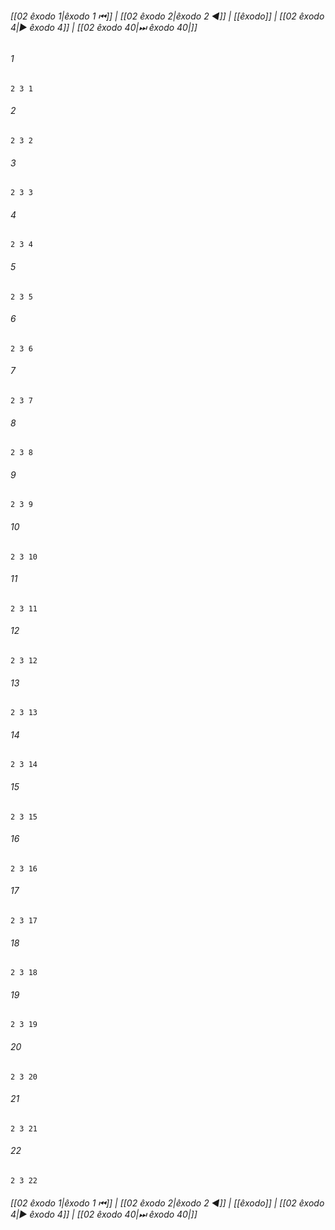
###### [[02 êxodo 1|êxodo 1 ⏮]] | [[02 êxodo 2|êxodo 2 ◀]] | [[êxodo]] | [[02 êxodo 4|▶ êxodo 4]] | [[02 êxodo 40|⏭ êxodo 40|]]

###### 1
``` verse
2 3 1 
```
###### 2
``` verse
2 3 2 
```
###### 3
``` verse
2 3 3 
```
###### 4
``` verse
2 3 4 
```
###### 5
``` verse
2 3 5 
```
###### 6
``` verse
2 3 6 
```
###### 7
``` verse
2 3 7 
```
###### 8
``` verse
2 3 8 
```
###### 9
``` verse
2 3 9 
```
###### 10
``` verse
2 3 10 
```
###### 11
``` verse
2 3 11 
```
###### 12
``` verse
2 3 12 
```
###### 13
``` verse
2 3 13 
```
###### 14
``` verse
2 3 14 
```
###### 15
``` verse
2 3 15 
```
###### 16
``` verse
2 3 16 
```
###### 17
``` verse
2 3 17 
```
###### 18
``` verse
2 3 18 
```
###### 19
``` verse
2 3 19 
```
###### 20
``` verse
2 3 20 
```
###### 21
``` verse
2 3 21 
```
###### 22
``` verse
2 3 22 
```

###### [[02 êxodo 1|êxodo 1 ⏮]] | [[02 êxodo 2|êxodo 2 ◀]] | [[êxodo]] | [[02 êxodo 4|▶ êxodo 4]] | [[02 êxodo 40|⏭ êxodo 40|]]

